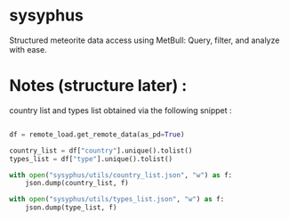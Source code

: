 # sysyphus
Structured meteorite data access using MetBull: Query, filter, and analyze with ease.

# Notes (structure later) :
country list and types list obtained via the following snippet : 
```python

df = remote_load.get_remote_data(as_pd=True)

country_list = df["country"].unique().tolist()
types_list = df["type"].unique().tolist()

with open("sysyphus/utils/country_list.json", "w") as f:
    json.dump(country_list, f)

with open("sysyphus/utils/types_list.json", "w") as f:
    json.dump(type_list, f)
```
